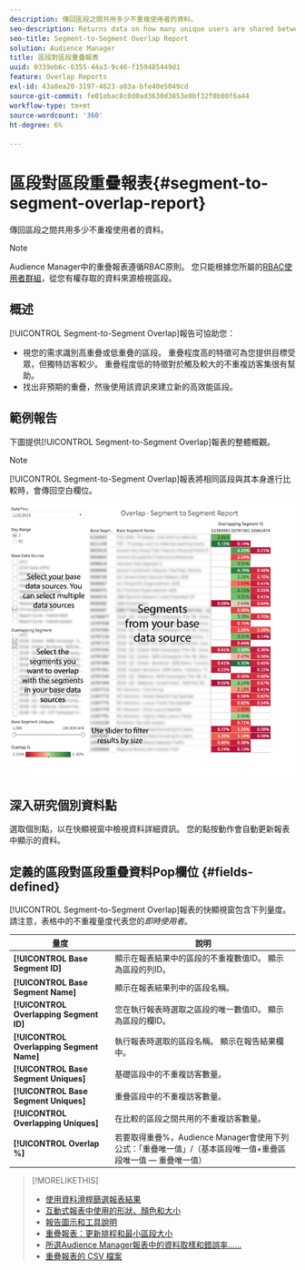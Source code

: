 ```yaml
---
description: 傳回區段之間共用多少不重複使用者的資料。
seo-description: Returns data on how many unique users are shared between your segments.
seo-title: Segment-to-Segment Overlap Report
solution: Audience Manager
title: 區段對區段重疊報表
uuid: 0339eb6c-6355-44a3-9c46-f159485449d1
feature: Overlap Reports
exl-id: 43a8ea20-3197-4623-a03a-bfe40e5049cd
source-git-commit: fe01ebac8c0d0ad3630d3853e0bf32f0b00f6a44
workflow-type: tm+mt
source-wordcount: '360'
ht-degree: 6%

---
```


# 區段對區段重疊報表{#segment-to-segment-overlap-report}

傳回區段之間共用多少不重複使用者的資料。

>[!NOTE]
>
>Audience Manager中的重疊報表遵循RBAC原則。 您只能根據您所屬的[RBAC使用者群組](/help/using/features/administration/administration-overview.md)，從您有權存取的資料來源檢視區段。

<!-- 

c_segment_segment_overlap.xml

 -->

## 概述

[!UICONTROL Segment-to-Segment Overlap]報告可協助您：

* 視您的需求識別高重疊或低重疊的區段。 重疊程度高的特徵可為您提供目標受眾，但獨特訪客較少。 重疊程度低的特徵對於觸及較大的不重複訪客集很有幫助。
* 找出非預期的重疊，然後使用該資訊來建立新的高效能區段。

## 範例報告

下圖提供[!UICONTROL Segment-to-Segment Overlap]報表的整體概觀。

>[!NOTE]
>
>[!UICONTROL Segment-to-Segment Overlap]報表將相同區段與其本身進行比較時，會傳回空白欄位。

![](assets/segment-to-segment-overlap.png)

## 深入研究個別資料點

選取個別點，以在快顯視窗中檢視資料詳細資訊。 您的點按動作會自動更新報表中顯示的資料。

## 定義的區段對區段重疊資料Pop欄位 {#fields-defined}

<!-- 

r_s2s_data_pop.xml

 -->

[!UICONTROL Segment-to-Segment Overlap]報表的快顯視窗包含下列量度。 請注意，表格中的不重複量度代表您的&#x200B;*即時使用者*。

| 量度 | 說明 |
|---|---|
| **[!UICONTROL Base Segment ID]** | 顯示在報表結果中的區段的不重複數值ID。 顯示為區段的列ID。 |
| **[!UICONTROL Base Segment Name]** | 顯示在報表結果列中的區段名稱。 |
| **[!UICONTROL Overlapping Segment ID]** | 您在執行報表時選取之區段的唯一數值ID。 顯示為區段的欄ID。 |
| **[!UICONTROL Overlapping Segment Name]** | 執行報表時選取的區段名稱。 顯示在報告結果欄中。 |
| **[!UICONTROL Base Segment Uniques]** | 基礎區段中的不重複訪客數量。 |
| **[!UICONTROL Base Segment Uniques]** | 重疊區段中的不重複訪客數量。 |
| **[!UICONTROL Overlapping Uniques]** | 在比較的區段之間共用的不重複訪客數量。 |
| **[!UICONTROL Overlap %]** | 若要取得重疊%，Audience Manager會使用下列公式：「重疊唯一值」/（基本區段唯一值+重疊區段唯一值 — 重疊唯一值） |



>[!MORELIKETHIS]
>
>* [使用資料滑桿篩選報表結果](../../reporting/dynamic-reports/data-sliders.md)
>* [互動式報表中使用的形狀、顏色和大小](../../reporting/dynamic-reports/interactive-report-technology.md#shapes-colors-sizes)
>* [報告圖示和工具說明](../../reporting/dynamic-reports/interactive-report-technology.md#icons-tools-explained)
>* [重疊報表：更新排程和最小區段大小](../../reporting/dynamic-reports/overlap-minimum-segment-size.md)
>* [所選Audience Manager報表中的資料取樣和錯誤率……](../../reporting/report-sampling.md)
>* [重疊報表的 CSV 檔案](../../reporting/dynamic-reports/overlap-csv-files.md)
